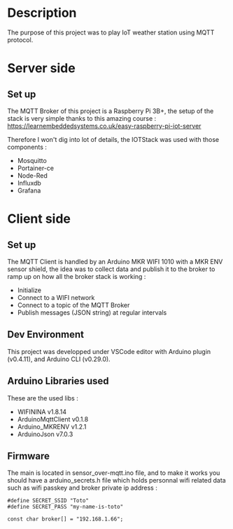 # Description
The purpose of this project was to play IoT weather station using MQTT protocol. 

# Server side
## Set up 
The MQTT Broker of this project is a Raspberry Pi 3B+, the setup of the stack is very simple thanks to this amazing course : https://learnembeddedsystems.co.uk/easy-raspberry-pi-iot-server

Therefore I won't dig into lot of details, the IOTStack was used with those components :
- Mosquitto
- Portainer-ce
- Node-Red
- Influxdb
- Grafana

# Client side
## Set up
The MQTT Client is handled by an Arduino MKR WIFI 1010 with a MKR ENV sensor shield, the idea was to collect data and publish it to the broker to ramp up on how all the broker stack is working :
- Initialize
- Connect to a WIFI network
- Connect to a topic of the MQTT Broker
- Publish messages (JSON string) at regular intervals

## Dev Environment
This project was developped under VSCode editor with Arduino plugin (v0.4.11), and Arduino CLI (v0.29.0). 

## Arduino Libraries used
These are the used libs :
- WIFININA v1.8.14
- ArduinoMqttClient v0.1.8
- Arduino_MKRENV v1.2.1
- ArduinoJson v7.0.3

## Firmware
The main is located in sensor_over-mqtt.ino file, and to make it works you should have a arduino_secrets.h file which holds personnal wifi related data such as wifi passkey and broker private ip address : 
```
#define SECRET_SSID "Toto"
#define SECRET_PASS "my-name-is-toto"

const char broker[] = "192.168.1.66";
```
